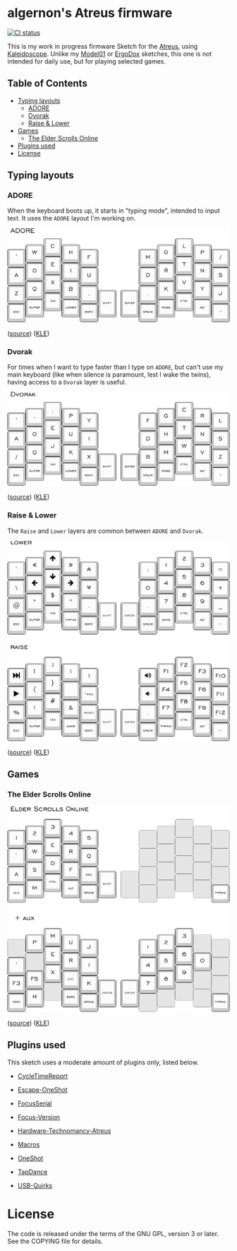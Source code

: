 algernon's Atreus firmware
==============================

[![CI status](https://ci.madhouse-project.org/api/badges/algernon/Atreus-Sketch/status.svg?branch=master)](https://ci.madhouse-project.org/algernon/Atreus-Sketch)

This is my work in progress firmware Sketch for the [Atreus][atreus], using [Kaleidoscope][ks]. Unlike my [Model01][fw:model01] or [ErgoDox][fw:ergodox] sketches, this one is not intended for daily use, but for playing selected games.

 [ks]: https://github.com/keyboardio/Kaleidoscope
 [atreus]: https://atreus.technomancy.us/
 [fw:model01]: https://git.madhouse-project.org/algernon/Model01-Sketch
 [fw:ergodox]: https://git.madhouse-project.org/algernon/ErgoDox-sketch

## Table of Contents

* [Typing layouts](#typing-layouts)
  - [ADORE](#adore)
  - [Dvorak](#dvorak)
  - [Raise & Lower](#raise--lower)
* [Games](#games)
  - [The Elder Scrolls Online](#the-elder-scrolls-online)
* [Plugins used](#plugins-used)
* [License](#license)

## Typing layouts

### ADORE

When the keyboard boots up, it starts in "typing mode", intended to input text. It uses the `ADORE` layout I'm working on.

![ADORE][layout:adore:png]

([source][layout:adore:src]) ([KLE][layout:adore:kle])

 [layout:adore:png]: data/adore-layer.png
 [layout:adore:src]: data/adore-layer.json
 [layout:adore:kle]: http://www.keyboard-layout-editor.com/#/gists/1945257744b53073795b0795e18b1ab1

### Dvorak

For times when I want to type faster than I type on `ADORE`, but can't use my main keyboard (like when silence is paramount, lest I wake the twins), having access to a `Dvorak` layer is useful.

![Dvorak layer][layout:dvorak:png]

([source][layout:dvorak:src]) ([KLE][layout:dvorak:kle])

 [layout:dvorak:png]: data/dvorak-layer.png
 [layout:dvorak:src]: data/dvorak-layer.json
 [layout:dvorak:kle]: http://www.keyboard-layout-editor.com/#/gists/b7f98ff835c0c76d39d6740f18f5477f

### Raise & Lower

The `Raise` and `Lower` layers are common between `ADORE` and `Dvorak`.

![Raise & Lower layers][layout:raise-lower:png]

 ([source][layout:raise-lower:src]) ([KLE][layout:raise-lower:kle])

 [layout:raise-lower:png]: data/raise-lower-layers.png
 [layout:raise-lower:src]: data/raise-lower-layers.json
 [layout:raise-lower:kle]: http://www.keyboard-layout-editor.com/#/gists/dd63761e66cc8d22985b368ebadfe4f5

## Games

### The Elder Scrolls Online

![The Elder Scrolls Online Layout][layout:teso:png]

([source][layout:teso:src]) ([KLE][layout:teso:kle])

 [layout:teso:png]: data/teso-layers.png
 [layout:teso:src]: data/teso-layers.json
 [layout:teso:kle]: http://www.keyboard-layout-editor.com/#/gists/f907f484c1c4f6bac6946e7e7487e955

## Plugins used

This sketch uses a moderate amount of plugins only, listed below.

* [CycleTimeReport][kaleidoscope:cycletimereport]
* [Escape-OneShot][kaleidoscope:escape-oneshot]
* [FocusSerial][kaleidoscope:focusserial]
* [Focus-Version][kaleidoscope:focus-version]
* [Hardware-Technomancy-Atreus][kaleidoscope:hardware-technomancy-atreus]
* [Macros][kaleidoscope:macros]
* [OneShot][kaleidoscope:oneshot]
* [TapDance][kaleidoscope:tapdance]
* [USB-Quirks][kaleidoscope:usb-quirks]

  [kaleidoscope:focus-version]: https://git.madhouse-project.org/algernon/Kaleidoscope-Focus-Version
  [kaleidoscope:hardware-technomancy-atreus]: https://github.com/keyboardio/Kaleidoscope/blob/master/doc/plugin/Hardware-Technomancy-Atreus.md
  [kaleidoscope:oneshot]: https://github.com/keyboardio/Kaleidoscope/blob/master/doc/plugin/OneShot.md
  [kaleidoscope:macros]: https://github.com/keyboardio/Kaleidoscope/blob/master/doc/plugin/Macros.md
  [kaleidoscope:focusserial]: https://github.com/keyboardio/Kaleidoscope/blob/master/doc/plugin/FocusSerial.md
  [chrysalis]: https://github.com/keyboardio/chrysalis-bundle-keyboardio
  [kaleidoscope:cycletimereport]: https://github.com/keyboardio/Kaleidoscope/blob/master/doc/plugin/CycleTimeReport.md
  [kaleidoscope:escape-oneshot]: https://github.com/keyboardio/Kaleidoscope/blob/master/doc/plugin/Escape-OneShot.md
  [kaleidoscope:usb-quirks]: https://github.com/keyboardio/Kaleidoscope/blob/master/doc/plugin/USB-Quirks.md
  [kaleidoscope:tapdance]: https://github.com/keyboardio/Kaleidoscope/blob/master/doc/plugin/TapDance.md

# License

The code is released under the terms of the GNU GPL, version 3 or later. See the
COPYING file for details.
